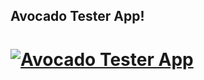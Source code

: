 ## Avocado Tester App!

# [![Avocado Tester App](https://cdn.rawgit.com/danielt69/Avocado-Tester-App/master/images/desktop_error.png)](https://danielt69.github.io/Avocado-Tester-App/)

